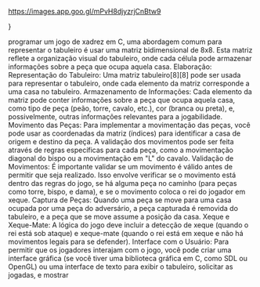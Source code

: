 https://images.app.goo.gl/mPvH8djyzrjCnBtw9

}

programar um jogo de xadrez em C, uma abordagem comum para representar o tabuleiro é usar uma matriz bidimensional de 8x8. Esta matriz reflete a organização visual do tabuleiro, onde cada célula pode armazenar informações sobre a peça que ocupa aquela casa. 
Elaboração:
Representação do Tabuleiro:
Uma matriz tabuleiro[8][8] pode ser usada para representar o tabuleiro, onde cada elemento da matriz corresponde a uma casa no tabuleiro. 
Armazenamento de Informações:
Cada elemento da matriz pode conter informações sobre a peça que ocupa aquela casa, como tipo de peça (peão, torre, cavalo, etc.), cor (branca ou preta), e, possivelmente, outras informações relevantes para a jogabilidade. 
Movimento das Peças:
Para implementar a movimentação das peças, você pode usar as coordenadas da matriz (índices) para identificar a casa de origem e destino da peça. A validação dos movimentos pode ser feita através de regras específicas para cada peça, como a movimentação diagonal do bispo ou a movimentação em "L" do cavalo. 
Validação de Movimentos:
É importante validar se um movimento é válido antes de permitir que seja realizado. Isso envolve verificar se o movimento está dentro das regras do jogo, se há alguma peça no caminho (para peças como torre, bispo, e dama), e se o movimento coloca o rei do jogador em xeque. 
Captura de Peças:
Quando uma peça se move para uma casa ocupada por uma peça do adversário, a peça capturada é removida do tabuleiro, e a peça que se move assume a posição da casa. 
Xeque e Xeque-Mate:
A lógica do jogo deve incluir a detecção de xeque (quando o rei está sob ataque) e xeque-mate (quando o rei está em xeque e não há movimentos legais para se defender). 
Interface com o Usuário:
Para permitir que os jogadores interajam com o jogo, você pode criar uma interface gráfica (se você tiver uma biblioteca gráfica em C, como SDL ou OpenGL) ou uma interface de texto para exibir o tabuleiro, solicitar as jogadas, e mostrar
